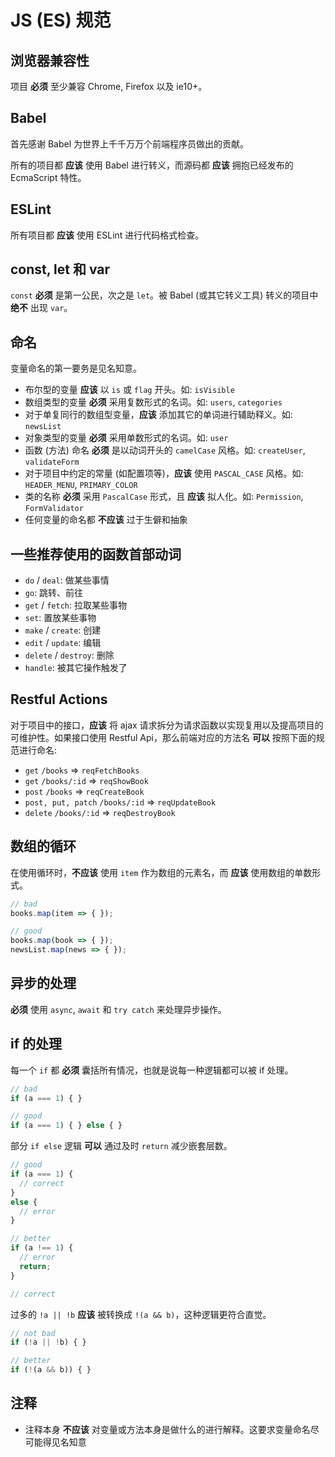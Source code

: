 # JS (ES) 规范

## 浏览器兼容性

项目 **必须** 至少兼容 Chrome, Firefox 以及 ie10+。

## Babel

首先感谢 Babel 为世界上千千万万个前端程序员做出的贡献。

所有的项目都 **应该** 使用 Babel 进行转义，而源码都 **应该** 拥抱已经发布的 EcmaScript 特性。

## ESLint

所有项目都 **应该** 使用 ESLint 进行代码格式检查。

## const, let 和 var

`const` **必须** 是第一公民，次之是 `let`。被 Babel (或其它转义工具) 转义的项目中 **绝不** 出现 `var`。

## 命名

变量命名的第一要务是见名知意。

- 布尔型的变量 **应该** 以 `is` 或 `flag` 开头。如: `isVisible`
- 数组类型的变量 **必须** 采用复数形式的名词。如: `users`, `categories`
- 对于单复同行的数组型变量，**应该** 添加其它的单词进行辅助释义。如: `newsList`
- 对象类型的变量 **必须** 采用单数形式的名词。如: `user`
- 函数 (方法) 命名 **必须** 是以动词开头的 `camelCase` 风格。如: `createUser`, `validateForm`
- 对于项目中约定的常量 (如配置项等)，**应该** 使用 `PASCAL_CASE` 风格。如: `HEADER_MENU`, `PRIMARY_COLOR`
- 类的名称 **必须** 采用 `PascalCase` 形式，且 **应该** 拟人化。如: `Permission`, `FormValidator`
- 任何变量的命名都 **不应该** 过于生僻和抽象

## 一些推荐使用的函数首部动词

- `do` / `deal`: 做某些事情
- `go`: 跳转、前往
- `get` / `fetch`: 拉取某些事物
- `set`: 置放某些事物
- `make` / `create`: 创建
- `edit` / `update`: 编辑
- `delete` / `destroy`: 删除
- `handle`: 被其它操作触发了

## Restful Actions

对于项目中的接口，**应该** 将 ajax 请求拆分为请求函数以实现复用以及提高项目的可维护性。如果接口使用 Restful Api，那么前端对应的方法名 **可以** 按照下面的规范进行命名:

- `get` `/books` => `reqFetchBooks`
- `get` `/books/:id` => `reqShowBook`
- `post` `/books` => `reqCreateBook`
- `post, put, patch` `/books/:id` => `reqUpdateBook`
- `delete` `/books/:id` => `reqDestroyBook`

## 数组的循环

在使用循环时，**不应该** 使用 `item` 作为数组的元素名，而 **应该** 使用数组的单数形式。

```js
// bad
books.map(item => { });

// good
books.map(book => { });
newsList.map(news => { });
```

## 异步的处理

**必须** 使用 `async`, `await` 和 `try catch` 来处理异步操作。

## if 的处理

每一个 `if` 都 **必须** 囊括所有情况，也就是说每一种逻辑都可以被 if 处理。

```js
// bad
if (a === 1) { }

// good
if (a === 1) { } else { }
```

部分 `if else` 逻辑 **可以** 通过及时 `return` 减少嵌套层数。

```js
// good
if (a === 1) {
  // correct
}
else {
  // error
}

// better
if (a !== 1) {
  // error
  return;
}

// correct
```

过多的 `!a || !b` **应该** 被转换成 `!(a && b)`，这种逻辑更符合直觉。

```js
// not bad
if (!a || !b) { }

// better
if (!(a && b)) { }
```

## 注释

- 注释本身 **不应该** 对变量或方法本身是做什么的进行解释。这要求变量命名尽可能得见名知意
